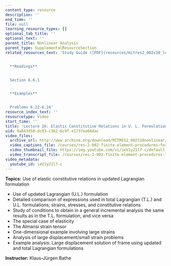 ```yaml
---
content_type: resource
description: ''
end_time: ''
file: null
learning_resource_types: []
optional_tab_title: ''
optional_text: ''
parent_title: Nonlinear Analysis
parent_type: SupplementalResourceSection
related_resources_text: 'Study Guide ([PDF](resources/mitres2_002s10_lec16))


  **Readings**


  Section 6.6.1


  **Examples**


  Problems 6.22-6.24'
resource_index_text: ''
resourcetype: Video
start_time: ''
title: 'Lecture 16: Elastic Constitutive Relations in U. L. Formulation'
uid: 9a643d50-dc03-c362-6c9f-e1737ea66dac
video_files:
  archive_url: http://www.archive.org/download/MITRES2_002S10nonlinear/MITRES2_002S10nonlinear_lec16_300k.mp4
  video_captions_file: /courses/res-2-002-finite-element-procedures-for-solids-and-structures-spring-2010/6816d90156135d0394b742ccfec5d409_ieV1yZ1l7-c.vtt
  video_thumbnail_file: https://img.youtube.com/vi/ieV1yZ1l7-c/default.jpg
  video_transcript_file: /courses/res-2-002-finite-element-procedures-for-solids-and-structures-spring-2010/43ab3df69b8303e73dd18beec289325f_ieV1yZ1l7-c.pdf
video_metadata:
  youtube_id: ieV1yZ1l7-c
---
```


**Topics:** Use of elastic constitutive relations in updated Lagrangian formulation

*   Use of updated Lagrangian (U.L.) formulation
*   Detailed comparison of expressions used in total Lagrangian (T.L.) and U.L. formulations; strains, stresses, and constitutive relations
*   Study of conditions to obtain in a general incremental analysis the same results as in the T.L. formulation, and vice versa
*   The special case of elasticity
*   The Almansi strain tensor
*   One-dimensional example involving large strains
*   Analysis of large displacement/small strain problems
*   Example analysis: Large displacement solution of frame using updated and total Lagrangian formulations

**Instructor:** Klaus-Jürgen Bathe